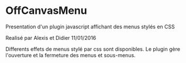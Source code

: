 # OffCanvasMenu
Presentation d'un plugin javascript affichant des menus stylés en CSS

Realisé par Alexis et Didier 11/01/2016

Differents effets de menus stylé par css sont disponibles.
Le plugin gère l'ouverture et la fermeture des menus et sous-menus.
